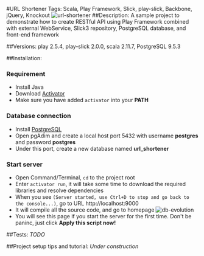 #URL Shortener
Tags: Scala, Play Framework, Slick, play-slick, Backbone, jQuery, Knockout
![url-shortener](http://tanghaoji.github.io/images/url-shortener.png)
##Description:
A sample project to demonstrate how to create RESTful API using Play Framework combined with external WebService, Slick3 repository, PostgreSQL database, and front-end framework

##Versions:
play 2.5.4, play-slick 2.0.0, scala 2.11.7, PostgreSQL 9.5.3

##Installation:
### Requirement
- Install Java
- Download [Activator](https://www.lightbend.com/activator/download)
- Make sure you have added ``activator`` into your __PATH__

### Database connection
- Install [PostgreSQL](https://www.postgresql.org/download/)
- Open pgAdim and create a local host port 5432 with username __postgres__ and password __postgres__
- Under this port, create a new database named __url_shortener__

### Start server
- Open Command/Terminal, ``cd`` to the project root
- Enter ``activator run``, it will take some time to download the required libraries and resolve dependencies
- When you see ``(Server started, use Ctrl+D to stop and go back to the console...)``, go to URL http://localhost:9000
- It will compile all the source code, and go to homepage
![db-evolution](http://tanghaoji.github.io/images/url-shortener-evolution.png)
- You will see this page if you start the server for the first time. Don't be paninc, just click __Apply this script now!__

##Tests:
_TODO_

##Project setup tips and tutorial:
_Under construction_
